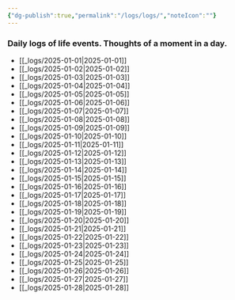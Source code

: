 ```yaml
---
{"dg-publish":true,"permalink":"/logs/logs/","noteIcon":""}
---
```


### Daily logs of life events. Thoughts of a moment in a day.


- [[_logs/2025-01-01\|2025-01-01]]
- [[_logs/2025-01-02\|2025-01-02]]
- [[_logs/2025-01-03\|2025-01-03]]
- [[_logs/2025-01-04\|2025-01-04]]
- [[_logs/2025-01-05\|2025-01-05]]
- [[_logs/2025-01-06\|2025-01-06]]
- [[_logs/2025-01-07\|2025-01-07]]
- [[_logs/2025-01-08\|2025-01-08]]
- [[_logs/2025-01-09\|2025-01-09]]
- [[_logs/2025-01-10\|2025-01-10]]
- [[_logs/2025-01-11\|2025-01-11]]
- [[_logs/2025-01-12\|2025-01-12]]
- [[_logs/2025-01-13\|2025-01-13]]
- [[_logs/2025-01-14\|2025-01-14]]
- [[_logs/2025-01-15\|2025-01-15]]
- [[_logs/2025-01-16\|2025-01-16]]
- [[_logs/2025-01-17\|2025-01-17]]
- [[_logs/2025-01-18\|2025-01-18]]
- [[_logs/2025-01-19\|2025-01-19]]
- [[_logs/2025-01-20\|2025-01-20]]
- [[_logs/2025-01-21\|2025-01-21]]
- [[_logs/2025-01-22\|2025-01-22]]
- [[_logs/2025-01-23\|2025-01-23]]
- [[_logs/2025-01-24\|2025-01-24]]
- [[_logs/2025-01-25\|2025-01-25]]
- [[_logs/2025-01-26\|2025-01-26]]
- [[_logs/2025-01-27\|2025-01-27]]
- [[_logs/2025-01-28\|2025-01-28]]


